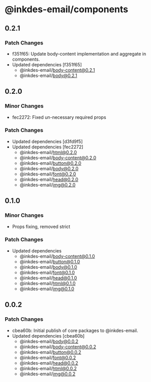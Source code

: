 # @inkdes-email/components

## 0.2.1

### Patch Changes

- f351f65: Update body-content implementation and aggregate in components.
- Updated dependencies [f351f65]
  - @inkdes-email/body-content@0.2.1
  - @inkdes-email/body@0.2.1

## 0.2.0

### Minor Changes

- fec2272: Fixed un-necessary required props

### Patch Changes

- Updated dependencies [d3fd9f5]
- Updated dependencies [fec2272]
  - @inkdes-email/html@0.2.0
  - @inkdes-email/body-content@0.2.0
  - @inkdes-email/button@0.2.0
  - @inkdes-email/body@0.2.0
  - @inkdes-email/font@0.2.0
  - @inkdes-email/head@0.2.0
  - @inkdes-email/img@0.2.0

## 0.1.0

### Minor Changes

- Props fixing, removed strict

### Patch Changes

- Updated dependencies
  - @inkdes-email/body-content@0.1.0
  - @inkdes-email/button@0.1.0
  - @inkdes-email/body@0.1.0
  - @inkdes-email/font@0.1.0
  - @inkdes-email/head@0.1.0
  - @inkdes-email/html@0.1.0
  - @inkdes-email/img@0.1.0

## 0.0.2

### Patch Changes

- cbea60b: Initial publish of core packages to @inkdes-email.
- Updated dependencies [cbea60b]
  - @inkdes-email/body@0.0.2
  - @inkdes-email/body-content@0.0.2
  - @inkdes-email/button@0.0.2
  - @inkdes-email/font@0.0.2
  - @inkdes-email/head@0.0.2
  - @inkdes-email/html@0.0.2
  - @inkdes-email/img@0.0.2
